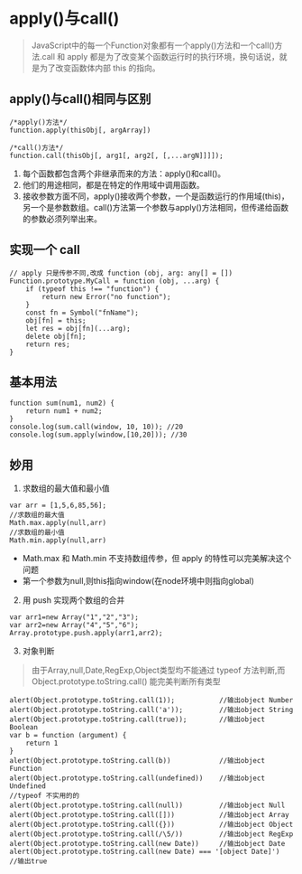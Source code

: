 
# apply()与call()
> JavaScript中的每一个Function对象都有一个apply()方法和一个call()方法.call 和 apply 都是为了改变某个函数运行时的执行环境，换句话说，就是为了改变函数体内部 this 的指向。

## apply()与call()相同与区别
```
/*apply()方法*/
function.apply(thisObj[, argArray])

/*call()方法*/
function.call(thisObj[, arg1[, arg2[, [,...argN]]]]);
```
1. 每个函数都包含两个非继承而来的方法：apply()和call()。 
2. 他们的用途相同，都是在特定的作用域中调用函数。 
3. 接收参数方面不同，apply()接收两个参数，一个是函数运行的作用域(this)，另一个是参数数组。call()方法第一个参数与apply()方法相同，但传递给函数的参数必须列举出来。 

## 实现一个 call

```
// apply 只是传参不同,改成 function (obj, arg: any[] = [])
Function.prototype.MyCall = function (obj, ...arg) {
    if (typeof this !== "function") {
        return new Error("no function");
    }
    const fn = Symbol("fnName");
    obj[fn] = this;
    let res = obj[fn](...arg);
    delete obj[fn];
    return res;
}
```

## 基本用法
```
function sum(num1, num2) { 
	return num1 + num2; 
} 
console.log(sum.call(window, 10, 10)); //20 
console.log(sum.apply(window,[10,20])); //30 
```

## 妙用
1. 求数组的最大值和最小值
```
var arr = [1,5,6,85,56];
//求数组的最大值
Math.max.apply(null,arr)
//求数组的最小值
Math.min.apply(null,arr)
```
- Math.max 和 Math.min 不支持数组传参，但 apply 的特性可以完美解决这个问题
- 第一个参数为null,则this指向window(在node环境中则指向global)

2. 用 push 实现两个数组的合并
```
var arr1=new Array("1","2","3");
var arr2=new Array("4","5","6");
Array.prototype.push.apply(arr1,arr2);    
```


3. 对象判断
> 由于Array,null,Date,RegExp,Object类型均不能通过 typeof 方法判断,而  Object.prototype.toString.call() 能完美判断所有类型

```
alert(Object.prototype.toString.call(1));			//输出object Number
alert(Object.prototype.toString.call('a'));			//输出object String
alert(Object.prototype.toString.call(true));		//输出object Boolean
var b = function (argument) {
	return 1
}
alert(Object.prototype.toString.call(b))			//输出object Function
alert(Object.prototype.toString.call(undefined))	//输出object Undefined
//typeof 不实用的的
alert(Object.prototype.toString.call(null))			//输出object Null
alert(Object.prototype.toString.call([]))			//输出object Array
alert(Object.prototype.toString.call({}))			//输出object Object
alert(Object.prototype.toString.call(/\5/))			//输出object RegExp
alert(Object.prototype.toString.call(new Date))		//输出object Date
alert(Object.prototype.toString.call(new Date) === '[object Date]')		//输出true
```

